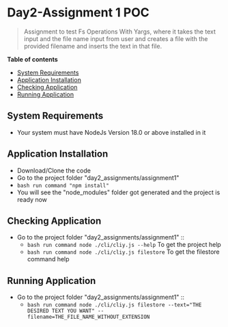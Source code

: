 # Day2-Assignment 1 POC
> Assignment to test Fs Operations With Yargs, where it takes the text input and the file name input from user and creates a file with the provided filename and inserts the text in that file.

__Table of contents__

  - [System Requirements](#system-requirements)
  - [Application Installation](#application-installation)
  - [Checking Application](#checking-application)
  - [Running Application](#running-application)

## System Requirements

 - Your system must have NodeJs Version 18.0 or above installed in it

## Application Installation

 - Download/Clone the code
 - Go to the project folder "day2_assignments/assignment1"
 - ```bash run command "npm install" ```
 - You will see the "node_modules" folder got generated and the project is ready now

## Checking Application

 - Go to the project folder "day2_assignments/assignment1" ::
    - ```bash run command node ./cli/cliy.js --help``` To get the project help
    - ```bash run command node ./cli/cliy.js filestore``` To get the filestore command help

## Running Application

 - Go to the project folder "day2_assignments/assignment1" ::
    - ```bash run command node ./cli/cliy.js filestore --text="THE DESIRED TEXT YOU WANT" --filename=THE_FILE_NAME_WITHOUT_EXTENSION```

